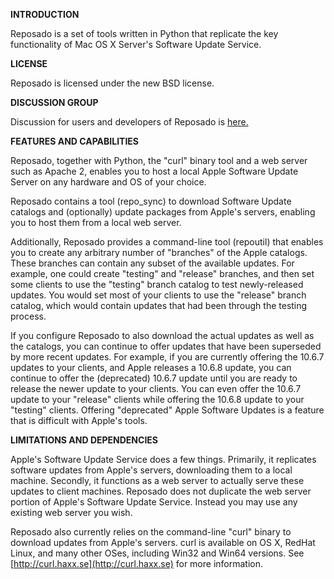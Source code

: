 **INTRODUCTION**

Reposado is a set of tools written in Python that replicate the key functionality of Mac OS X Server's Software Update Service.

**LICENSE**

Reposado is licensed under the new BSD license.

**DISCUSSION GROUP**

Discussion for users and developers of Reposado is [here.](http://groups.google.com/group/reposado)

**FEATURES AND CAPABILITIES**

Reposado, together with Python, the "curl" binary tool and a web server such as Apache 2, enables you to host a local Apple Software Update Server on any hardware and OS of your choice.

Reposado contains a tool (repo_sync) to download Software Update catalogs and (optionally) update packages from Apple's servers, enabling you to host them from a local web server.

Additionally, Reposado provides a command-line tool (repoutil) that enables you to create any arbitrary number of "branches" of the Apple catalogs. These branches can contain any subset of the available updates. For example, one could create "testing" and "release" branches, and then set some clients to use the "testing" branch catalog to test newly-released updates. You would set most of your clients to use the "release" branch catalog, which would contain updates that had been through the testing process.

If you configure Reposado to also download the actual updates as well as the catalogs, you can continue to offer updates that have been superseded by more recent updates. For example, if you are currently offering the 10.6.7 updates to your clients, and Apple releases a 10.6.8 update, you can continue to offer the (deprecated) 10.6.7 update until you are ready to release the newer update to your clients. You can even offer the 10.6.7 update to your "release" clients while offering the 10.6.8 update to your "testing" clients. Offering "deprecated" Apple Software Updates is a feature that is difficult with Apple's tools.

**LIMITATIONS AND DEPENDENCIES**

Apple's Software Update Service does a few things. Primarily, it replicates software updates from Apple's servers, downloading them to a local machine. Secondly, it functions as a web server to actually serve these updates to client machines. Reposado does not duplicate the web server portion of Apple's Software Update Service. Instead you may use any existing web server you wish.

Reposado also currently relies on the command-line "curl" binary to download updates from Apple's servers. curl is available on OS X, RedHat Linux, and many other OSes, including Win32 and Win64 versions. See [http://curl.haxx.se](http://curl.haxx.se) for more information.
